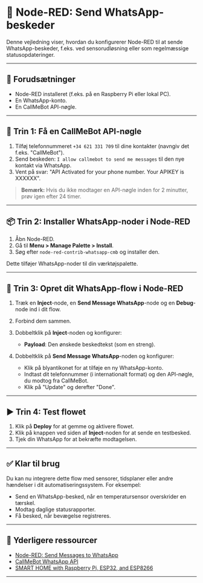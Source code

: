# 📲 Node-RED: Send WhatsApp-beskeder

Denne vejledning viser, hvordan du konfigurerer Node-RED til at sende WhatsApp-beskeder, f.eks. ved sensorudløsning eller som regelmæssige statusopdateringer.

---

## 🧰 Forudsætninger

* Node-RED installeret (f.eks. på en Raspberry Pi eller lokal PC).
* En WhatsApp-konto.
* En CallMeBot API-nøgle.

---

## 🔑 Trin 1: Få en CallMeBot API-nøgle

1. Tilføj telefonnummeret `+34 621 331 709` til dine kontakter (navngiv det f.eks. "CallMeBot").
2. Send beskeden: `I allow callmebot to send me messages` til den nye kontakt via WhatsApp.
3. Vent på svar: "API Activated for your phone number. Your APIKEY is XXXXXX".

> **Bemærk:** Hvis du ikke modtager en API-nøgle inden for 2 minutter, prøv igen efter 24 timer.

---

## 📦 Trin 2: Installer WhatsApp-noder i Node-RED

1. Åbn Node-RED.
2. Gå til **Menu > Manage Palette > Install**.
3. Søg efter `node-red-contrib-whatsapp-cmb` og installer den.

Dette tilføjer WhatsApp-noder til din værktøjspalette.

---

## 🔧 Trin 3: Opret dit WhatsApp-flow i Node-RED

1. Træk en **Inject**-node, en **Send Message WhatsApp**-node og en **Debug**-node ind i dit flow.
2. Forbind dem sammen.
3. Dobbeltklik på **Inject**-noden og konfigurer:

   * **Payload**: Den ønskede beskedtekst (som en streng).
4. Dobbeltklik på **Send Message WhatsApp**-noden og konfigurer:

   * Klik på blyantikonet for at tilføje en ny WhatsApp-konto.
   * Indtast dit telefonnummer (i internationalt format) og den API-nøgle, du modtog fra CallMeBot.
   * Klik på "Update" og derefter "Done".

---

## ▶️ Trin 4: Test flowet

1. Klik på **Deploy** for at gemme og aktivere flowet.
2. Klik på knappen ved siden af **Inject**-noden for at sende en testbesked.
3. Tjek din WhatsApp for at bekræfte modtagelsen.

---

## ✅ Klar til brug

Du kan nu integrere dette flow med sensorer, tidsplaner eller andre hændelser i dit automatiseringssystem. For eksempel:

* Send en WhatsApp-besked, når en temperatursensor overskrider en tærskel.
* Modtag daglige statusrapporter.
* Få besked, når bevægelse registreres.

---

## 📘 Yderligere ressourcer

* [Node-RED: Send Messages to WhatsApp](https://randomnerdtutorials.com/node-red-send-messages-whatsapp/)
* [CallMeBot WhatsApp API](https://www.callmebot.com/blog/whatsapp-api/)
* [SMART HOME with Raspberry Pi, ESP32, and ESP8266](https://randomnerdtutorials.com/smart-home-ebook/)

---
